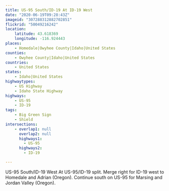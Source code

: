 ```yaml
---
title: US-95 South/ID-19 At ID-19 West
date: "2020-06-19T09:28:43Z"
imageid: "307288312882702851"
flickrid: "50049216242"
location:
    latitude: 43.618369
    longitude: -116.924443
places:
    - Homedale|Owyhee County|Idaho|United States
counties:
    - Owyhee County|Idaho|United States
countries:
    - United States
states:
    - Idaho|United States
highwaytypes:
    - US Highway
    - Idaho State Highway
highways:
    - US-95
    - ID-19
tags:
    - Big Green Sign
    - Shield
intersections:
    - overlap1: null
      overlap2: null
      highways1:
        - US-95
      highways2:
        - ID-19

---
```

US-95 South/ID-19 West At US-95/ID-19 split.  Merge right for ID-19 west to Homedale and Adrian (Oregon).  Continue south on US-95 for Marsing and Jordan Valley (Oregon).